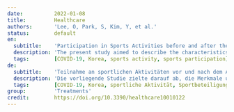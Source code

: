 ```yaml
---
date:          2022-01-08
title:         Healthcare
authors:       'Lee, O, Park, S, Kim, Y, et al.'
status:        default
en:
  subtitle:    'Participation in Sports Activities before and after the Outbreak of COVID-19: Analysis of Data from the 2020 Korea National Sports Participation Survey'
  description: 'The present study aimed to describe the characteristics and rate of participation in sports activities, changes in sports, and the causes of these changes before and after the COVID-19 out-break in Korea using data from the 2020 Korea National Sports Participation Survey (KNSPS). Furthermore, evidence from this study could be used as basic data to maintain and promote sports activities given the current situation, in which the continued spread of infectious diseases, such as COVID-19, is likely. The KNSPS is an annual survey of subjective health and fitness, sports activities and conditions, and participation in sports activities, conducted among a sample comprising the entire Korean population. The current study analyzed data for 9000 participants, and descriptive statistical analysis was performed to calculate the frequency of each item and sample weight. The rate of regular participation in sports activities at least once a week was found to be 60.10% in 2020, representing a decrease of 6.48% from the rate observed in 2019. Among the types of sports facilities frequently used within the residential area, the most common facilities were private sports facilities (22.97%), other sports facilities (20.60%), and public sports facilities (18.97%), although the utilization rate for other sports facilities increased after the COVID-19 outbreak. After the COVID-19 outbreak, 34.12% of men and 29.72% of women responded that there had been a change in their participation in regular sports activities. Both before and after the COVID-19 outbreak, walking was the most common activity, although the participation rate increased from 29.23% in 2019 to 35.70% in 2020. The rankings and participation rates for indoor sports activities (bodybuilding, swimming, etc.) tended to decrease, while those for outdoor sports activities (climbing, cycling, etc.) tended to increase. These changes may be explained in part by the increasing concern regarding infection with increasing age, except among teenagers, and by economic factors. While participation in physical activity provides numerous health benefits, the COVID-19 pandemic has had a negative impact on regular participation in sports activities. The results of this survey suggest that government action is required to enhance participation in sports activities, even in the face of a pandemic.'
  tags:        [COVID-19, Korea, sports activity, sports participation]
de:
  subtitle:    'Teilnahme an sportlichen Aktivitäten vor und nach dem Ausbruch von COVID-19: Analyse der Daten aus der nationalen Sportbeteiligungserhebung 2020 in Korea'
  description: 'Die vorliegende Studie zielte darauf ab, die Merkmale und die Rate der Teilnahme an sportlichen Aktivitäten, die Veränderungen im Sport und die Ursachen dieser Veränderungen vor und nach dem Ausbruch von COVID-19 in Korea anhand von Daten aus der nationalen Sportbeteiligungserhebung 2020 (KNSPS) zu beschreiben. Darüber hinaus könnten die Erkenntnisse aus dieser Studie als Basisdaten für die Aufrechterhaltung und Förderung sportlicher Aktivitäten angesichts der aktuellen Situation, in der eine weitere Ausbreitung von Infektionskrankheiten wie COVID-19 wahrscheinlich ist, genutzt werden. Die KNSPS ist eine jährliche Erhebung zur subjektiven Gesundheit und Fitness, zu sportlichen Aktivitäten und Bedingungen sowie zur Teilnahme an sportlichen Aktivitäten, die unter einer die gesamte koreanische Bevölkerung umfassenden Stichprobe durchgeführt wird. In der aktuellen Studie wurden die Daten von 9000 Teilnehmern analysiert, und es wurde eine deskriptive statistische Analyse durchgeführt, um die Häufigkeit der einzelnen Items und das Stichprobengewicht zu berechnen. Die Quote der regelmäßigen Teilnahme an sportlichen Aktivitäten mindestens einmal pro Woche lag im Jahr 2020 bei 60,10 %, was einem Rückgang von 6,48 % gegenüber 2019 entspricht. Unter den Arten von Sporteinrichtungen, die innerhalb des Wohngebiets häufig genutzt wurden, waren private Sporteinrichtungen (22,97 %), andere Sporteinrichtungen (20,60 %) und öffentliche Sporteinrichtungen (18,97 %) am häufigsten vertreten, wobei die Nutzungsrate für andere Sporteinrichtungen nach dem COVID-19-Ausbruch anstieg. Nach dem Ausbruch von COVID-19 gaben 34,12 % der Männer und 29,72 % der Frauen an, dass sich ihre Teilnahme an regelmäßigen sportlichen Aktivitäten verändert habe. Sowohl vor als auch nach dem Ausbruch von COVID-19 war Gehen die häufigste Aktivität, obwohl die Teilnahmequote von 29,23 % im Jahr 2019 auf 35,70 % im Jahr 2020 anstieg. Die Rankings und Teilnahmequoten für Indoor-Sportarten (Bodybuilding, Schwimmen usw.) nahmen tendenziell ab, während die für Outdoor-Sportarten (Klettern, Radfahren usw.) tendenziell zunahmen. Diese Veränderungen lassen sich zum Teil durch die mit zunehmendem Alter wachsende Sorge vor Infektionen (außer bei Jugendlichen) und durch wirtschaftliche Faktoren erklären. Obwohl die Teilnahme an körperlichen Aktivitäten zahlreiche gesundheitliche Vorteile bietet, hat sich die COVID-19-Pandemie negativ auf die regelmäßige Teilnahme an sportlichen Aktivitäten ausgewirkt. Die Ergebnisse dieser Umfrage deuten darauf hin, dass staatliche Maßnahmen erforderlich sind, um die Teilnahme an sportlichen Aktivitäten zu erhöhen, selbst angesichts einer Pandemie.' 
  tags:        [COVID-19, Korea, sportliche Aktivität, Sportbeteiligung]
group:         'Treatments'
credit:        https://doi.org/10.3390/healthcare10010122
---
```

